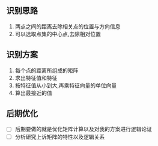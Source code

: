 
识别思路
------------

1. 两点之间的距离去除相关点的位置与方向信息
2. 可以选取点集的中心点,去除相对位置


识别方案
------------

1. 每个点的距离所组成的矩阵
2. 求出特征值和特征
3. 按特征值从小到大,再乘特征向量的单位向量
4. 算出最接近的值	


后期优化
------------

- [ ] 后期要做的就是优化矩阵计算以及对我的方案进行逻辑论证
- [ ] 分析研究上诉矩阵的特性以及逻辑关系
